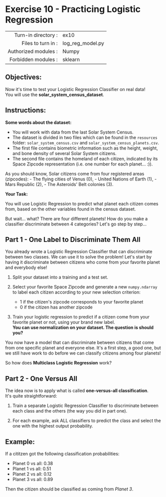 # Exercise 10 - Practicing Logistic Regression

|                         |                         |
| -----------------------:| ----------------------- |
|   Turn-in directory :   |  ex10                   |
|   Files to turn in :    |  log_reg_model.py       |
|   Authorized modules :  |  Numpy              |
|   Forbidden modules :   |  sklearn            |

## Objectives:

Now it's time to test your Logistic Regression Classifier on real data!  
You will use the **solar_system_census_dataset**. 

## Instructions:

**Some words about the dataset:**
* You will work with data from the last Solar System Census.
* The dataset is divided in two files which can be found in the `resources` folder: `solar_system_census.csv` and `solar_system_census_planets.csv`.
* The first file contains biometric information such as the height, weight, and bone density of several Solar System citizens.
* The second file contains the homeland of each citizen, indicated by its Space Zipcode representation (i.e. one number for each planet... :)).  


As you should know, Solar citizens come from four registered areas (zipcodes): 
    - The flying cities of Venus (0), 
    - United Nations of Earth (1), 
    - Mars Republic (2), 
    - The Asteroids' Belt colonies (3).

**Your Task:**  

You will use Logistic Regression to predict what planet each citizen comes from, based on the other variables found in the census dataset.  

But wait... what? There are four different planets! How do you make a classifier discriminate between 4 categories? Let's go step by step...

## Part 1 - One Label to Discriminate Them All

You already wrote a Logistic Regression Classifier that can discriminate between two classes. We can use it to solve the problem! Let's start by having it discriminate between citizens who come from your favorite planet and everybody else!

1) Split your dataset into a training and a test set.

2) Select your favorite Space Zipcode and generate a new `numpy.ndarray` to label each citizen according to your new selection criterion:
    - $1$ if the citizen's zipcode corresponds to your favorite planet
    - $0$ if the citizen has another zipcode

3) Train your logistic regression to predict if a citizen come from your favorite planet or not, using your brand new label.  
   **You can use normalization on your dataset. The question is should you?**

You now have a model that can discriminate between citizens that come from one specific planet and everyone else. It's a first step, a good one, but we still have work to do before we can classify citizens among four planets!  

So how does **Multiclass Logistic Regression** work?  

## Part 2 - One Versus All

The idea now is to apply what is called **one-versus-all classification**.  
It's quite straightforward:

1) Train a separate Logistic Regression Classifier to discriminate between each class and the others (the way you did in part one).
   
2) For each example, ask ALL classifiers to predict the class and select the one with the highest output probability. 

## Example:
If a cititzen got the following classification probabilities: 
- Planet 0 vs all: 0.38
- Planet 1 vs all: 0.51
- Planet 2 vs all: 0.12
- Planet 3 vs all: 0.89  

Then the citizen should be classified as coming from *Planet 3*. 

